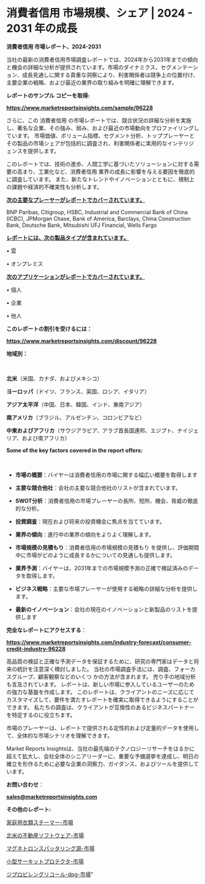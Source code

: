 # 消費者信用 市場規模、シェア | 2024 - 2031 年の成長

<strong>消費者信用 市場レポート、2024-2031</strong>

当社の最新の消費者信用市場調査レポートでは、2024年から2031年までの傾向と機会の詳細な分析が提供されています。市場のダイナミクス、セグメンテーション、成長見通しに関する貴重な洞察により、利害関係者は競争上の位置付け、主要企業の戦略、および最近の業界の取り組みを明確に理解できます。



<strong>レポートのサンプル コピーを取得:</strong> <a href=https://www.marketreportsinsights.com/sample/96228>

<strong><u>https://www.marketreportsinsights.com/sample/96228</u></strong></a>

さらに、この 消費者信用 の市場レポートでは、競合状況の詳細な分析を実施し、著名な企業、その強み、弱み、および最近の市場動向をプロファイリングしています。 市場価値、ボリューム指標、セグメント分析、トッププレーヤーとその製品の市場シェアが包括的に調査され、利害関係者に実用的なインテリジェンスを提供します。

このレポートでは、技術の進歩、人間工学に基づいたソリューションに対する需要の高まり、工業化など、消費者信用 業界の成長に影響を与える要因を徹底的に調査しています。 また、新たなトレンドやイノベーションとともに、規制上の課題や経済的不確実性も分析します。



<strong><u>次の主要なプレーヤーがレポートでカバーされています。</u></strong>

BNP Paribas, Citigroup, HSBC, Industrial and Commercial Bank of China (ICBC), JPMorgan Chase, Bank of America, Barclays, China Construction Bank, Deutsche Bank, Mitsubishi UFJ Financial, Wells Fargo



<strong><u><b>レポートには、次の製品タイプが含まれています。</b></u></strong>

• 雲

• オンプレミス



<strong><u><b>次のアプリケーションがレポートでカバーされています。</b></u></strong>

• 個人

• 企業

• 他人



<strong><b>このレポートの割引を受けるには：</b></strong>

<a href=https://www.marketreportsinsights.com/discount/96228>

<strong><u>https://www.marketreportsinsights.com/discount/96228</u></strong></a>



<strong>地域別：</strong>

<strong> </strong>



<strong>北米</strong>（米国、カナダ、およびメキシコ）



<strong>ヨーロッパ</strong>（ドイツ、フランス、英国、ロシア、イタリア）



<strong>アジア太平洋</strong>（中国、日本、韓国、インド、東南アジア）



<strong>南アメリカ</strong>（ブラジル、アルゼンチン、コロンビアなど）



<strong>中東およびアフリカ</strong>（サウジアラビア、アラブ首長国連邦、エジプト、ナイジェリア、および南アフリカ）



<strong>Some of the key factors covered in the report offers:</strong>

<strong> </strong>
<ul>
  <li>

<strong>市場の概要</strong>：バイヤーは消費者信用の市場に関する幅広い概要を取得します</li>
  <li>

<strong>主要な競合他社</strong>：会社の主要な競合他社のリストが含まれています。</li>
  <li>

<strong>SWOT分析</strong>：消費者信用の市場プレーヤーの長所、短所、機会、脅威の徹底的な分析。</li>
  <li>

<strong>投資調査</strong>：現在および将来の投資機会に焦点を当てています。</li>
  <li>

<strong>業界の傾向</strong>：進行中の業界の傾向をよりよく理解します。</li>
  <li>

<strong>市場規模の見積もり</strong>：消費者信用の市場規模の見積もり を提供し、評価期間中に市場がどのように成長するかについての見通しも提供します。</li>
  <li>

<strong>業界予測</strong>：バイヤーは、2031年までの市場規模予測の正確で検証済みのデータを取得します。</li>
  <li>

<strong>ビジネス戦略</strong>：主要な市場プレーヤーが使用する戦略の詳細な分析を提供します。</li>
  <li>

<strong>最新のイノベーション</strong>：会社の現在のイノベーションと新製品のリストを提供します</li>
</ul>


<strong>完全なレポートにアクセスする</strong>：

<a href=https://www.marketreportsinsights.com/industry-forecast/consumer-credit-industry-96228>

<strong><u>https://www.marketreportsinsights.com/industry-forecast/consumer-credit-industry-96228</u></strong></a>

高品質の検証と正確な予測データを保証するために、研究の専門家はデータと将来の統計を注意深く検討しました。 当社の市場調査手法には、調査、フォーカスグループ、顧客観察などのいくつ かの方法が含まれます。 売り手の地域分析も言及されています。 レポートは、新しい市場に参入しているユーザーのための強力な基盤を作成します。 このレポートは、クライアントのニーズに応じてカスタマイズして、要件を満たすレポートを確実に取得できるようにすることができます。 私たちの調査は、クライアントが互換性のあるビジネスパートナーを特定するのに役立ちます。

市場のプレーヤーは、レポートで提供される定性的および定量的データを使用して、全体的な市場シナリオを理解できます。

Market Reports Insightsは、当社の最先端のテクノロジーリサーチをはるかに超えて拡大し、会社全体のシニアリーダーに、重要な予備選挙を達成し、明日の確立を形作るために必要な企業の洞察力、ガイダンス、およびツールを提供しています。



<strong><b>お問い合わせ</b></strong>：

<a href=mailto:sales@marketreportsinsights.com>

<strong><u>sales@marketreportsinsights.com</u></strong></a>



<strong>その他のレポート:</strong>

<a href=https://www.linkedin.com/pulse/家庭用衣類スチーマー-市場-2023-収益と成長ドライバー-2030-pr-news-hub-zdfrf/>家庭用衣類スチーマー-市場</a>

<a href=https://www.linkedin.com/pulse/北米の不動産ソフトウェア-市場-2023-推進要因と成長機会-2030-jvouf/>北米の不動産ソフトウェア-市場</a>

<a href=https://www.linkedin.com/pulse/マグネトロンスパッタリング源-市場-2023-年のダイナミクスとビジネストレンド-khruf/>マグネトロンスパッタリング源-市場</a>

<a href=https://www.linkedin.com/pulse/小型サーキットプロテクタ-市場-2023-競争分析と事業成長-2030-atoqf/>小型サーキットプロテクタ-市場</a>

<a href=https://www.linkedin.com/pulse/ジプロピレングリコール-dpg-市場-2023-収益と成長ドライバー-2030-8l8tf/>ジプロピレングリコール-dpg-市場</a>"
